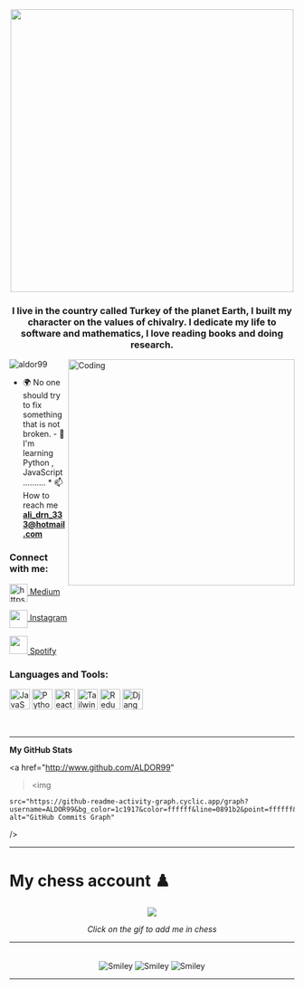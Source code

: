 <div align="center">
  <img
    src="/07c73377-a131-48c1-bf26-c62f0411940f.gif"
    width="500"
    height="500"
    align="top"
  />
</div>
<h3 align="center">
  I live in the country called Turkey of the planet Earth, I built my character
  on the values of chivalry. I dedicate my life to software and mathematics, I
  love reading books and doing research.
</h3>
<img
  align="right"
  alt="Coding"
  width="400"
  src="https://media.giphy.com/media/wQOWdWdmwYnVS/giphy.gif"
/>

<p align="left">
  <img
    src="https://komarev.com/ghpvc/?username=aldor99&label=Profile%20views&color=0e75b6&style=flat"
    alt="aldor99"
  />
</p>

- 🌍 No one should try to fix something that is not broken. - 🧠 I'm learning
  Python , JavaScript .......... \* 📫 How to reach me **ali_drn_333@hotmail.com**

<h3 align="left">Connect with me:</h3>

<p align="left">
  <a href="https://medium.com/@quantum.alis.durna" target="blank"
    ><img
      align="center"
      src="https://raw.githubusercontent.com/rahuldkjain/github-profile-readme-generator/master/src/images/icons/Social/medium.svg"
      alt="https://medium.com/@quantum.alis.durna"
      width="32"
      height="32"
    />
    Medium</a
  >
</p>
<p align="left">
  <a href="https://www.instagram.com/alis.durna" target="blank"
    ><img
      align="center"
      src="https://raw.githubusercontent.com/rahuldkjain/github-profile-readme-generator/master/src/images/icons/Social/instagram.svg"
      width="32"
      height="32"
    />
    Instagram</a
  >
</p>

<p align="left">
  <a
    href="https://open.spotify.com/playlist/5VfhNAZOFKyeFGg7sRGAfJ?si=11c45a728a9b4e43"
    target="_blank"
    rel="noreferrer"
    ><img
      src="https://www.freepnglogos.com/uploads/spotify-logo-png/spotify-brands-logo-34.png"
      width="32"
      height="32"
    />
    Spotify</a
  >
</p>

<h3 align="left">Languages and Tools:</h3>
<p align="left">
  <a
    href="https://developer.mozilla.org/en-US/docs/Web/JavaScript"
    target="_blank"
    rel="noreferrer"
    ><img
      src="https://raw.githubusercontent.com/danielcranney/readme-generator/main/public/icons/skills/javascript-colored.svg"
      width="36"
      height="36"
      alt="JavaScript"
  /></a>
  <a href="https://www.python.org/" target="_blank" rel="noreferrer"
    ><img
      src="https://raw.githubusercontent.com/danielcranney/readme-generator/main/public/icons/skills/python-colored.svg"
      width="36"
      height="36"
      alt="Python"
  /></a>
  <a href="https://reactjs.org/" target="_blank" rel="noreferrer"
    ><img
      src="https://raw.githubusercontent.com/danielcranney/readme-generator/main/public/icons/skills/react-colored.svg"
      width="36"
      height="36"
      alt="React"
  /></a>
  <a href="https://tailwindcss.com/" target="_blank" rel="noreferrer"
    ><img
      src="https://raw.githubusercontent.com/danielcranney/readme-generator/main/public/icons/skills/tailwindcss-colored.svg"
      width="36"
      height="36"
      alt="TailwindCSS"
  /></a>
  <a href="https://redux.js.org/" target="_blank" rel="noreferrer"
    ><img
      src="https://raw.githubusercontent.com/danielcranney/readme-generator/main/public/icons/skills/redux-colored.svg"
      width="36"
      height="36"
      alt="Redux"
  /></a>
  <a href="https://www.djangoproject.com/" target="_blank" rel="noreferrer"
    ><img
      src="https://raw.githubusercontent.com/danielcranney/readme-generator/main/public/icons/skills/django-colored-dark.svg"
      width="36"
      height="36"
      alt="Django"
  /></a>
</p>
<br />
<hr />
<b>My GitHub Stats</b>

<a href="http://www.github.com/ALDOR99"

> <img

    src="https://github-readme-activity-graph.cyclic.app/graph?username=ALDOR99&bg_color=1c1917&color=ffffff&line=0891b2&point=ffffff&area_color=1c1917&area=true&hide_border=true&custom_title=GitHub%20Commits%20Graph"
    alt="GitHub Commits Graph"

/></a>

<hr />
<p></p>
<h1>My chess account ♟️</h1>

<p align="center">
  <a href="https://www.chess.com/member/quantumalis">
    <img src="https://media.giphy.com/media/9POMmQiLkvhRzKFXyT/giphy.gif" />
  </a>
</p>

<p align="center">
  <i>Click on the gif to add me in chess</i>
</p>
<hr />
<br />
<div align="center">
  <img
    src="https://github.com/fnky/fnky/raw/fnky/img/smile.gif"
    alt="Smiley"
    align="center"
  />
  <img
    src="https://media.giphy.com/media/581RcBdq3cV3i/giphy.gif"
    alt="Smiley"
    align="center"
  />
  <img
    src="https://github.com/fnky/fnky/raw/fnky/img/smile.gif"
    alt="Smiley"
    align="center"
  />
</div>
<hr />
